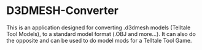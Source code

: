 # D3DMESH-Converter
This is an application designed for converting .d3dmesh models (Telltale Tool Models), to a standard model format (.OBJ and more...). It can also do the opposite and can be used to do model mods for a Telltale Tool Game.
